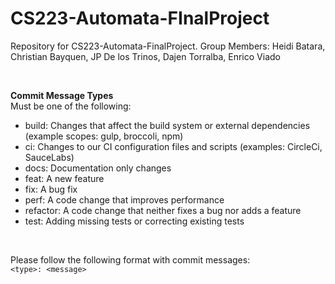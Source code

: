 # CS223-Automata-FInalProject
Repository for CS223-Automata-FinalProject. Group Members: Heidi Batara, Christian Bayquen, JP De los Trinos, Dajen Torralba, Enrico Viado

<br>

<b>Commit Message Types</b><br>
Must be one of the following:

- build: Changes that affect the build system or external dependencies (example scopes: gulp, broccoli, npm)
- ci: Changes to our CI configuration files and scripts (examples: CircleCi, SauceLabs)
- docs: Documentation only changes
- feat: A new feature
- fix: A bug fix
- perf: A code change that improves performance
- refactor: A code change that neither fixes a bug nor adds a feature
- test: Adding missing tests or correcting existing tests

<br>

Please follow the following format with commit messages:<br>
```<type>: <message>```
